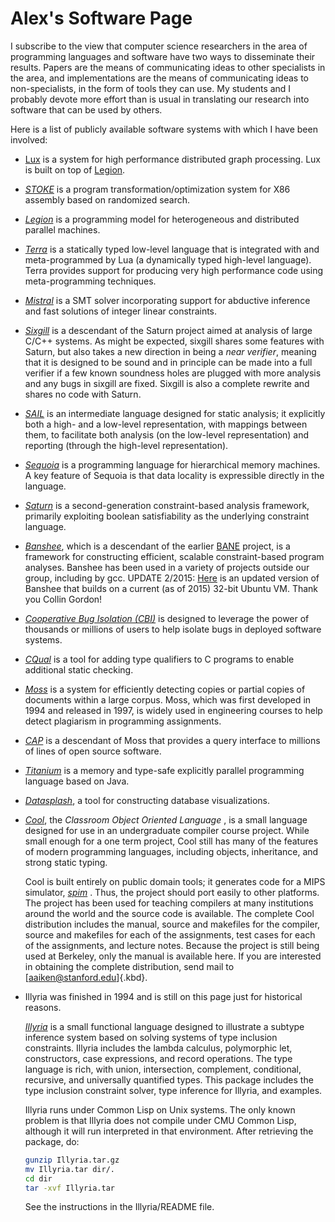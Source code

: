 # Alex's Software Page

I subscribe to the view that computer science researchers in the area of
programming languages and software have two ways to disseminate their
results. Papers are the means of communicating ideas to other
specialists in the area, and implementations are the means of
communicating ideas to non-specialists, in the form of tools they can
use. My students and I probably devote more effort than is usual in
translating our research into software that can be used by others.

Here is a list of publicly available software systems with which I have
been involved:

- [Lux](https://github.com/LuxGraph/Lux) is a system for high
  performance distributed graph processing. Lux is built on top of
  [Legion](http://legion.stanford.edu).

- _[STOKE](http://stoke.stanford.edu)_ is a program
  transformation/optimization system for X86 assembly based on
  randomized search.

- _[Legion](http://legion.stanford.edu)_ is a programming model for
  heterogeneous and distributed parallel machines.

- _[Terra](http://terralang.org)_ is a statically typed low-level
  language that is integrated with and meta-programmed by Lua (a
  dynamically typed high-level language). Terra provides support for
  producing very high performance code using meta-programming
  techniques.

- _[Mistral](http://www.cs.utexas.edu/~tdillig/mistral/index.html)_ is
  a SMT solver incorporating support for abductive inference and fast
  solutions of integer linear constraints.

- _[Sixgill](http://sixgill.org)_ is a descendant of the Saturn
  project aimed at analysis of large C/C++ systems. As might be
  expected, sixgill shares some features with Saturn, but also takes a
  new direction in being a _near verifier_, meaning that it is
  designed to be sound and in principle can be made into a full
  verifier if a few known soundness holes are plugged with more
  analysis and any bugs in sixgill are fixed. Sixgill is also a
  complete rewrite and shares no code with Saturn.

- _[SAIL](http://www.stanford.edu/~isil/sail/index.html)_ is an
  intermediate language designed for static analysis; it explicitly
  both a high- and a low-level representation, with mappings between
  them, to facilitate both analysis (on the low-level representation)
  and reporting (through the high-level representation).

- _[Sequoia](http://sequoia.stanford.edu)_ is a programming language
  for hierarchical memory machines. A key feature of Sequoia is that
  data locality is expressible directly in the language.

- _[Saturn](http://saturn.stanford.edu)_ is a second-generation
  constraint-based analysis framework, primarily exploiting boolean
  satisfiability as the underlying constraint language.

- _[Banshee](http://banshee.sourceforge.net)_, which is a descendant
  of the earlier
  [BANE](http://http.cs.berkeley.edu/Research/Aiken/bane.html)
  project, is a framework for constructing efficient, scalable
  constraint-based program analyses. Banshee has been used in a
  variety of projects outside our group, including by gcc. UPDATE
  2/2015:
  [Here](banshee.tgz) is an
  updated version of Banshee that builds on a current (as of 2015)
  32-bit Ubuntu VM. Thank you Collin Gordon!

- _[Cooperative Bug Isolation (CBI)](http://www.cs.wisc.edu/cbi/)_ is
  designed to leverage the power of thousands or millions of users to
  help isolate bugs in deployed software systems.

- _[CQual](http://www.cs.umd.edu/~jfoster/cqual/)_ is a tool for
  adding type qualifiers to C programs to enable additional static
  checking.

- _[Moss](http://cs.stanford.edu/~aiken/moss)_ is a system for
  efficiently detecting copies or partial copies of documents within a
  large corpus. Moss, which was first developed in 1994 and released
  in 1997, is widely used in engineering courses to help detect
  plagiarism in programming assignments.

- _[CAP](http://moss.cs.berkeley.edu/~moss/cap/index.html)_ is a
  descendant of Moss that provides a query interface to millions of
  lines of open source software.

- _[Titanium](http://www.cs.berkeley.edu/projects/titanium/)_ is a
  memory and type-safe explicitly parallel programming language based
  on Java.

- _[Datasplash](http://datasplash.cs.berkeley.edu/)_, a tool for
  constructing database visualizations.

- [_Cool_](cooldist/), the
  _Classroom Object Oriented Language_ , is a small language designed
  for use in an undergraduate compiler course project. While small
  enough for a one term project, Cool still has many of the features
  of modern programming languages, including objects, inheritance, and
  strong static typing.

    Cool is built entirely on public domain tools; it generates code for
  a MIPS simulator, [_spim_](http://www.cs.wisc.edu/~larus/spim.html)
  . Thus, the project should port easily to other platforms. The
  project has been used for teaching compilers at many institutions
  around the world and the source code is available. The complete Cool
  distribution includes the manual, source and makefiles for the
  compiler, source and makefiles for each of the assignments, test
  cases for each of the assignments, and lecture notes. Because the
  project is still being used at Berkeley, only the manual is
  available here. If you are interested in obtaining the complete
  distribution, send mail to [aaiken@stanford.edu]{.kbd}.

- Illyria was finished in 1994 and is still on this page just for
  historical reasons.

    [_Illyria_](Illyria.tar.gz) is a small functional
  language designed to illustrate a subtype inference system based on
  solving systems of type inclusion constraints. Illyria includes the
  lambda calculus, polymorphic let, constructors, case expressions,
  and record operations. The type language is rich, with union,
  intersection, complement, conditional, recursive, and universally
  quantified types. This package includes the type inclusion
  constraint solver, type inference for Illyria, and examples.

    Illyria runs under Common Lisp on Unix systems. The only known
  problem is that Illyria does not compile under CMU Common Lisp,
  although it will run interpreted in that environment. After
  retrieving the package, do:
  ``` Bash
  gunzip Illyria.tar.gz
  mv Illyria.tar dir/.
  cd dir
  tar -xvf Illyria.tar
  ```
  See the instructions in the Illyria/README file.
